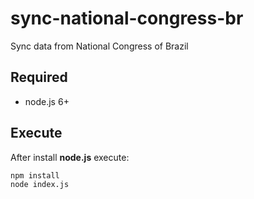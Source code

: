 # sync-national-congress-br
Sync data from National Congress of Brazil

## Required
  * node.js 6+

## Execute

After install **node.js** execute:

```bash
npm install
node index.js
```
